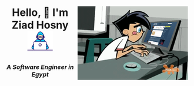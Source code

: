 <h1> <img alt="GIF" src="coder.gif" width=300px height=200px align="right">

<p align="center" >Hello, 👋 I'm Ziad Hosny <img src="Developer.gif" width=70px></h1>

<h3 align="center"><i>A Software Engineer in Egypt</i></h3></br></br>




<!--
**ZiadHosny/ZiadHosny** is a ✨ _special_ ✨ repository because its `README.md` (this file) appears on your GitHub profile.

Here are some ideas to get you started:

- 🔭 I’m currently working on ...
- 🌱 I’m currently learning ...
- 👯 I’m looking to collaborate on ...
- 🤔 I’m looking for help with ...
- 💬 Ask me about ...
- 📫 How to reach me: ...
- 😄 Pronouns: ...
- ⚡ Fun fact: ...
-->
